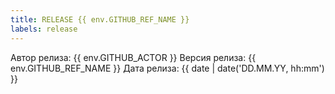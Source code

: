 ```yaml
---
title: RELEASE {{ env.GITHUB_REF_NAME }}
labels: release
---
```


Автор релиза: {{ env.GITHUB_ACTOR }}
Версия релиза: {{ env.GITHUB_REF_NAME }}
Дата релиза: {{ date | date('DD.MM.YY, hh:mm') }}
